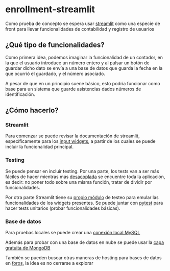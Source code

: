 # enrollment-streamlit

Como prueba de concepto se espera usar [streamlit](https://streamlit.io/) como una especie de front para llevar funcionalidades de contabilidad y registro de usuarios

## ¿Qué tipo de funcionalidades?

Como primera idea, podemos imaginar la funcionalidad de un contador, en la que el usuario introduce un número entero y al pulsar un botón de guardar dicho dato se envía a una base de datos que guarda la fecha en la que ocurrió el guardado, y el número asociado. 

A pesar de que en un principio suene básico, esto podría funcionar como base para un sistema que guarde asistencias dados números de identificación.

## ¿Cómo hacerlo?

### Streamlit

Para comenzar se puede revisar la documentación de streamlit, específicamente para los [input widgets](https://docs.streamlit.io/develop/api-reference/widgets/st.number_input), a partir de los cuales se puede incluir la funcionalidad principal.

### Testing

Se puede pensar en incluir testing. Por una parte, los tests van a ser más fáciles de hacer mientras más [desacoplada](https://softwareengineering.stackexchange.com/a/244478) se encuentre toda la aplicación, es decir: no poner todo sobre una misma función, tratar de dividir por funcionalidades.

Por otra parte Streamlit tiene su [propio módulo](https://docs.streamlit.io/develop/api-reference/app-testing/testing-element-classes#sttestingv1element_treenumberinput) de testeo para emular las funcionalidades de los widgets presentes. Se puede juntar con [pytest](https://docs.pytest.org/en/stable/getting-started.html#create-your-first-test) para hacer tests unitarios (probar funcionalidades básicas).


### Base de datos

Para pruebas locales se puede crear una [conexión local MySQL](https://github.com/Lunes313/StreamlitProyect/blob/main/database.py)

Además para probar con una base de datos en nube se puede usar la [capa gratuita de MongoDB](https://www.mongodb.com/pricing) 

También se pueden buscar otras maneras de hosting para bases de datos en [foros](https://www.reddit.com/r/webdev/comments/vc2hpc/any_websites_where_i_can_host_sqlite_db_for_free/), la  idea es no cerrarse a explorar
